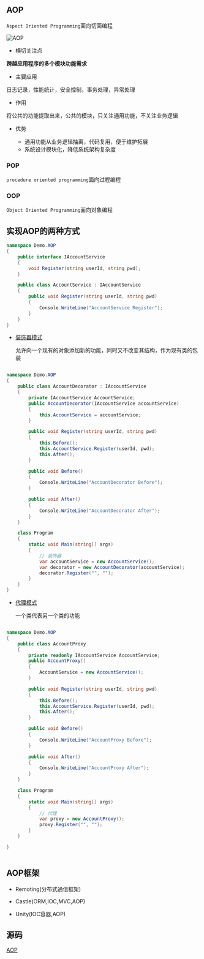 ## AOP

```Aspect Oriented Programming```面向切面编程

![AOP](https://img2022.cnblogs.com/blog/999484/202210/999484-20221015112225741-1793384190.png)

* 横切关注点

**跨越应用程序的多个模块功能需求**

* 主要应用

日志记录，性能统计，安全控制，事务处理，异常处理

* 作用

将公共的功能提取出来，公共的模块，只关注通用功能，不关注业务逻辑

* 优势

    * 通用功能从业务逻辑抽离，代码复用，便于维护拓展
    * 系统设计模块化，降低系统架构复杂度

### POP

```procedure oriented programming```面向过程编程


### OOP

```Object Oriented Programming```面向对象编程

## 实现AOP的两种方式

```c#
namespace Demo.AOP
{
    public interface IAccountService
    {
        void Register(string userId, string pwd);
    }

    public class AccountService : IAccountService
    {
        public void Register(string userId, string pwd)
        {
            Console.WriteLine("AccountService Register");
        }
    }
}

```

* [装饰器模式]()

    允许向一个现有的对象添加新的功能，同时又不改变其结构，作为现有类的包装

```c#

namespace Demo.AOP
{
    public class AccountDecorator : IAccountService
    {
        private IAccountService AccountService;
        public AccountDecorator(IAccountService accountService)
        {
            this.AccountService = accountService;
        }

        public void Register(string userId, string pwd)
        {
            this.Before();
            this.AccountService.Register(userId, pwd);
            this.After();
        }

        public void Before()
        {
            Console.WriteLine("AccountDecorator Before");
        }

        public void After()
        {
            Console.WriteLine("AccountDecorator After");
        }
    }

    class Program
    {
        static void Main(string[] args)
        {
            // 装饰器
            var accountService = new AccountService();
            var decorator = new AccountDecorator(accountService);
            decorator.Register("", "");
        }
    }
}

```



* [代理模式]()

    一个类代表另一个类的功能

```c#

namespace Demo.AOP
{
    public class AccountProxy
    {
        private readonly IAccountService AccountService;
        public AccountProxy()
        {
            AccountService = new AccountService();
        }

        public void Register(string userId, string pwd)
        {
            this.Before();
            this.AccountService.Register(userId, pwd);
            this.After();
        }

        public void Before()
        {
            Console.WriteLine("AccountProxy Before");
        }

        public void After()
        {
            Console.WriteLine("AccountProxy After");
        }
    }

    class Program
    {
        static void Main(string[] args)
        {
            // 代理
            var proxy = new AccountProxy();
            proxy.Register("", "");
        }
    }

}



```

## AOP框架

* Remoting(分布式通信框架)

* Castle(ORM,IOC,MVC,AOP)

* Unity(IOC容器,AOP)


## 源码

[AOP](https://github.com/thomerson/Demo/tree/main/DotnetCore/Demo.AOP)